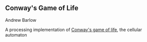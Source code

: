 ## Conway's Game of Life

Andrew Barlow

A processing implementation of [Conway's game of life](https://en.wikipedia.org/wiki/Conway%27s_Game_of_Life), the cellular automaton
